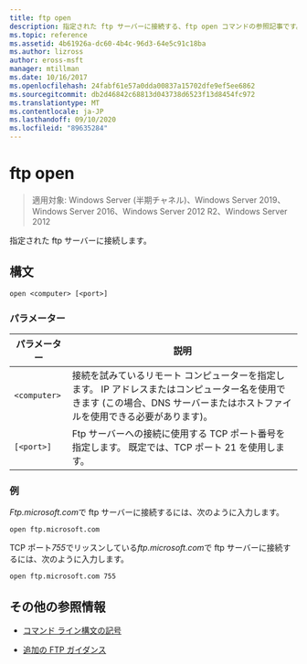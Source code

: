 ```yaml
---
title: ftp open
description: 指定された ftp サーバーに接続する、ftp open コマンドの参照記事です。
ms.topic: reference
ms.assetid: 4b61926a-dc60-4b4c-96d3-64e5c91c18ba
ms.author: lizross
author: eross-msft
manager: mtillman
ms.date: 10/16/2017
ms.openlocfilehash: 24fabf61e57a0dda00837a15702dfe9ef5ee6862
ms.sourcegitcommit: db2d46842c68813d043738d6523f13d8454fc972
ms.translationtype: MT
ms.contentlocale: ja-JP
ms.lasthandoff: 09/10/2020
ms.locfileid: "89635284"
---
```

# <a name="ftp-open"></a>ftp open

> 適用対象: Windows Server (半期チャネル)、Windows Server 2019、Windows Server 2016、Windows Server 2012 R2、Windows Server 2012

指定された ftp サーバーに接続します。

## <a name="syntax"></a>構文

```
open <computer> [<port>]
```

### <a name="parameters"></a>パラメーター

| パラメーター | 説明 |
| --------- | ----------- |
| `<computer>` | 接続を試みているリモート コンピューターを指定します。 IP アドレスまたはコンピューター名を使用できます (この場合、DNS サーバーまたはホストファイルを使用できる必要があります)。 |
| `[<port>]` | Ftp サーバーへの接続に使用する TCP ポート番号を指定します。 既定では、TCP ポート 21 を使用します。 |

### <a name="examples"></a>例

*Ftp.microsoft.com*で ftp サーバーに接続するには、次のように入力します。

```
open ftp.microsoft.com
```

TCP ポート*755*でリッスンしている*ftp.microsoft.com*で ftp サーバーに接続するには、次のように入力します。

```
open ftp.microsoft.com 755
```

## <a name="additional-references"></a>その他の参照情報

- [コマンド ライン構文の記号](command-line-syntax-key.md)

- [追加の FTP ガイダンス](/previous-versions/orphan-topics/ws.10/cc756013(v=ws.10))
